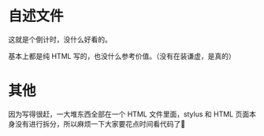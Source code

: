 # 自述文件

这就是个倒计时，没什么好看的。

基本上都是纯 HTML 写的，也没什么参考价值。（没有在装谦虚，是真的）

# 其他

因为写得很赶，一大堆东西全部在一个 HTML 文件里面，stylus 和 HTML 页面本身没有进行拆分，所以麻烦一下大家要花点时间看代码了🙏
